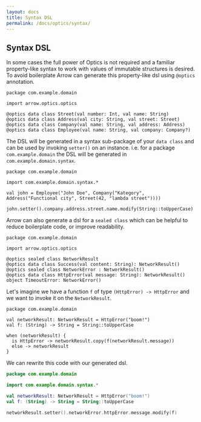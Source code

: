 ```yaml
---
layout: docs
title: Syntax DSL
permalink: /docs/optics/syntax/
---
```


## Syntax DSL

In some cases the full power of Optics is not required and a familiar property-like syntax to work with values of immutable structures is desired.
To avoid boilerplate Arrow can generate this property-like dsl using `@optics` annotation.

```kotlin:ank:ap
package com.example.domain

import arrow.optics.optics

@optics data class Street(val number: Int, val name: String)
@optics data class Address(val city: String, val street: Street)
@optics data class Company(val name: String, val address: Address)
@optics data class Employee(val name: String, val company: Company?)
```

The DSL will be generated in a syntax sub-package of your `data class` and can be used by invoking `setter()` on an instance. i.e. for a package `com.example.domain` the DSL will be generated in `com.example.domain.syntax`.

```kotlin:ank
package com.example.domain

import com.example.domain.syntax.*

val john = Employee("John Doe", Company("Kategory", Address("Functional city", Street(42, "lambda street"))))

john.setter().company.address.street.name.modify(String::toUpperCase)
```

Arrow can also generate a dsl for a `sealed class` which can be helpful to reduce boilerplate code, or improve readability.

```kotlin:ank:ap
package com.example.domain

import arrow.optics.optics

@optics sealed class NetworkResult
@optics data class Success(val content: String): NetworkResult()
@optics sealed class NetworkError : NetworkResult()
@optics data class HttpError(val message: String): NetworkResult()
object TimeoutError: NetworkError()
```

Let's imagine we have a function `f` of type `(HttpError) -> HttpError` and we want to invoke it on the `NetworkResult`.

```kotlin:ank
package com.example.domain

val networkResult: NetworkResult = HttpError("boom!")
val f: (String) -> String = String::toUpperCase

when (networkResult) {
  is HttpError -> networkResult.copy(f(networkResult.message))
  else -> networkResult
}
```

We can rewrite this code with our generated dsl.

```kotlin
package com.example.domain

import com.example.domain.syntax.*

val networkResult: NetworkResult = HttpError("boom!")
val f: (String) -> String = String::toUpperCase

networkResult.setter().networkError.httpError.message.modify(f)
```

